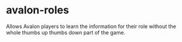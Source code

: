 # avalon-roles
Allows Avalon players to learn the information for their role without the whole thumbs up thumbs down part of the game.
